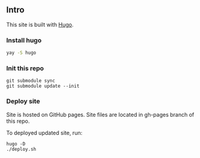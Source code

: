 ## Intro

This site is built with [Hugo](https://gohugo.io/). 

### Install hugo

```bash
yay -S hugo
```

### Init this repo

```
git submodule sync
git submodule update --init
```

### Deploy site

Site is hosted on GitHub pages. Site files are located in gh-pages branch of this repo.

To deployed updated site, run:

```
hugo -D
./deploy.sh
```